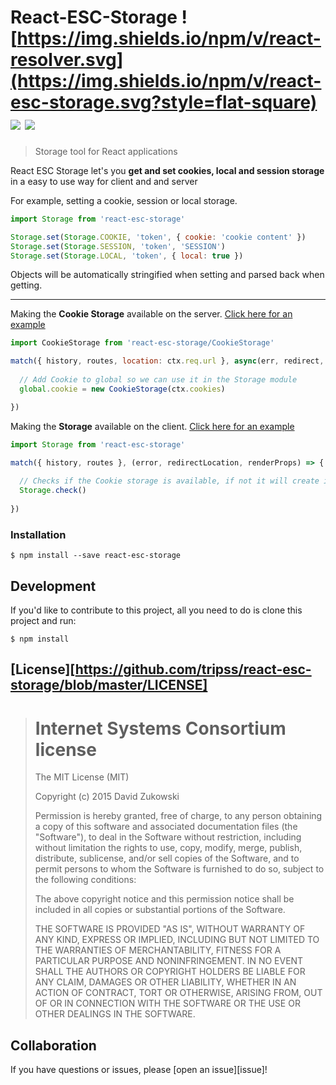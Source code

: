 # React-ESC-Storage ![https://img.shields.io/npm/v/react-resolver.svg](https://img.shields.io/npm/v/react-esc-storage.svg?style=flat-square) [![](https://img.shields.io/github/issues-raw/tripss/react-esc-storage.svg?style=flat-square)](https://github.com/tripss/react-esc-storage/issues) [![](https://img.shields.io/david/tripss/react-esc-storage.svg?style=flat-square)](https://david-dm.org/tripss/react-esc-storage#info=dependencies)

> Storage tool for React applications

React ESC Storage let's you **get and set cookies, local and session storage** in a easy to use way for client and and server

For example, setting a cookie, session or local storage.
```js
import Storage from 'react-esc-storage'

Storage.set(Storage.COOKIE, 'token', { cookie: 'cookie content' })
Storage.set(Storage.SESSION, 'token', 'SESSION')
Storage.set(Storage.LOCAL, 'token', { local: true })
```
Objects will be automatically stringified when setting and parsed back when getting. 
- - -

Making the **Cookie Storage** available on the server. [Click here for an example](https://github.com/TriPSs/react-esc/blob/master/src/client/server.js#L38)
```js
import CookieStorage from 'react-esc-storage/CookieStorage'

match({ history, routes, location: ctx.req.url }, async(err, redirect, props) => {
         
  // Add Cookie to global so we can use it in the Storage module
  global.cookie = new CookieStorage(ctx.cookies)

})
```

Making the **Storage** available on the client. [Click here for an example](https://github.com/TriPSs/react-esc/blob/master/src/client/index.js#L56)
```js
import Storage from 'react-esc-storage'

match({ history, routes }, (error, redirectLocation, renderProps) => {
  
  // Checks if the Cookie storage is available, if not it will create it
  Storage.check()
  
})
```

### Installation
```shell
$ npm install --save react-esc-storage
```


## Development

If you'd like to contribute to this project, all you need to do is clone
this project and run:

```shell
$ npm install
```

## [License][https://github.com/tripss/react-esc-storage/blob/master/LICENSE]

> Internet Systems Consortium license
> ===================================
>
> The MIT License (MIT)
>  
> Copyright (c) 2015 David Zukowski
>  
> Permission is hereby granted, free of charge, to any person obtaining a copy
> of this software and associated documentation files (the "Software"), to deal
> in the Software without restriction, including without limitation the rights
> to use, copy, modify, merge, publish, distribute, sublicense, and/or sell
> copies of the Software, and to permit persons to whom the Software is
> furnished to do so, subject to the following conditions:
>  
> The above copyright notice and this permission notice shall be included in all
> copies or substantial portions of the Software.
>  
> THE SOFTWARE IS PROVIDED "AS IS", WITHOUT WARRANTY OF ANY KIND, EXPRESS OR
> IMPLIED, INCLUDING BUT NOT LIMITED TO THE WARRANTIES OF MERCHANTABILITY,
> FITNESS FOR A PARTICULAR PURPOSE AND NONINFRINGEMENT. IN NO EVENT SHALL THE
> AUTHORS OR COPYRIGHT HOLDERS BE LIABLE FOR ANY CLAIM, DAMAGES OR OTHER
> LIABILITY, WHETHER IN AN ACTION OF CONTRACT, TORT OR OTHERWISE, ARISING FROM,
> OUT OF OR IN CONNECTION WITH THE SOFTWARE OR THE USE OR OTHER DEALINGS IN THE
> SOFTWARE.

## Collaboration

If you have questions or issues, please [open an issue][issue]!
